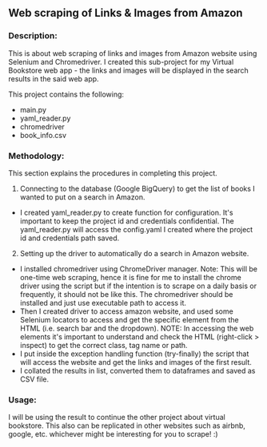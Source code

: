 ## Web scraping of Links & Images from Amazon

### Description:

This is about web scraping of links and images from Amazon website using Selenium and Chromedriver. I created this sub-project for my Virtual Bookstore web app - the links and images will be displayed in the search results in the said web app.

This project contains the following:
- main.py
- yaml_reader.py
- chromedriver
- book_info.csv


### Methodology:
This section explains the procedures in completing this project.

1. Connecting to the database (Google BigQuery) to get the list of books I wanted to put on a search in Amazon.
- I created yaml_reader.py to create function for configuration. It's important to keep the project id and credentials confidential. The yaml_reader.py will access the config.yaml I created where the project id and credentials path saved.

2. Setting up the driver to automatically do a search in Amazon website.
- I installed chromedriver using ChromeDriver manager. Note: This will be one-time web scraping, hence it is fine for me to install the chrome driver using the script but if the intention is to scrape on a daily basis or frequently, it should not be like this. The chromedriver should be installed and just use executable path to access it.
- Then I created driver to access amazon website, and used some Selenium locators to access and get the specific element from the HTML (i.e. search bar and the dropdown). NOTE: In accessing the web elements it's important to understand and check the HTML (right-click > inspect) to get the correct class, tag name or path.
- I put inside the exception handling function (try-finally) the script that will access the website and get the links and images of the first result.
- I collated the results in list, converted them to dataframes and saved as CSV file.

### Usage:

I will be using the result to continue the other project about virtual bookstore.
This also can be replicated in other websites such as airbnb, google, etc. whichever might be interesting for you to scrape! :)

